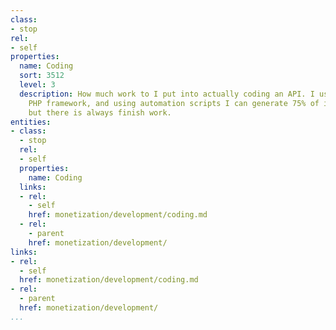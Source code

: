 ```yaml
---
class:
- stop
rel:
- self
properties:
  name: Coding
  sort: 3512
  level: 3
  description: How much work to I put into actually coding an API. I use the Slim
    PHP framework, and using automation scripts I can generate 75% of it usually,
    but there is always finish work.
entities:
- class:
  - stop
  rel:
  - self
  properties:
    name: Coding
  links:
  - rel:
    - self
    href: monetization/development/coding.md
  - rel:
    - parent
    href: monetization/development/
links:
- rel:
  - self
  href: monetization/development/coding.md
- rel:
  - parent
  href: monetization/development/
...
```

